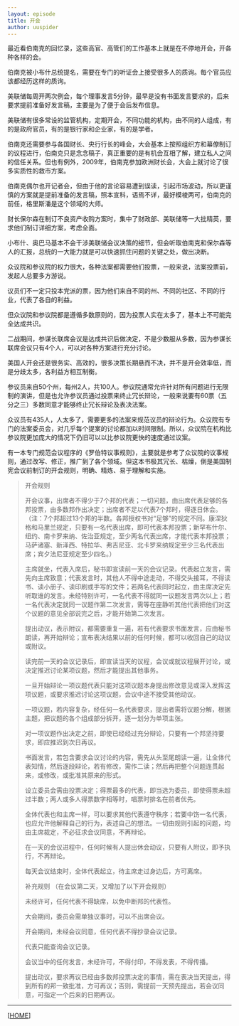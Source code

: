 ```yaml
---
layout: episode
title: 开会
author: uuspider
---
```

最近看伯南克的回忆录，这些高官、高管们的工作基本上就是在不停地开会，开各种各样的会。

伯南克被小布什总统提名，需要在专门的听证会上接受很多人的质询。每个官员应该都经历这样的质询。

美联储每周开两次例会，每个理事发言5分钟，最早是没有书面发言要求的，后来要求提前准备好发言稿，主要是为了便于会后发布信息。

美联储有很多常设的监管机构，定期开会，不同功能的机构，由不同的人组成，有的是政府官员，有的是银行家和企业家，有的是学者。

伯南克还需要参与各国财长、央行行长的峰会，大会基本上按照组织方和幕僚制订的议程进行，伯南克只是念念稿子，真正重要的是有机会互相了解，建立私人之间的信任关系。但也有例外，2009年，伯南克参加欧洲财长会，大会上就讨论了很多实质性的救市方案。

伯南克偶尔也开记者会，但由于他的言论容易遭到误读，引起市场波动，所以更谨慎的方案就是提前准备的发言稿，照本宣科，语焉不详，最好模棱两可，伯南克的前任，格里斯潘是这个领域的大师。

财长保尔森在制订不良资产收购方案时，集中了财政部、美联储等一大批精英，要求他们制订详细方案，考虑全面。

小布什、奥巴马基本不会干涉美联储会议决策的细节，但会听取伯南克和保尔森等人的汇报，总统的一大能力就是可以快速抓住问题的关键之处，做出决断。

众议院和参议院的权力很大，各种法案都需要他们投票，一般来说，法案投票前，发起人总要多方游说。

议员们不一定只投本党派的票，因为他们来自不同的州、不同的社区、不同的行业，代表了各自的利益。

但众议院和参议院都是遵循多数原则的，因为投票人实在太多了，基本上不可能完全达成共识。

二战期间，参谋长联席会议是达成共识后做决定，不是少数服从多数，因为参谋长联席会议只有4个人，可以对各种方案进行充分讨论。

美国人开会还是很务实、高效的，很多决策长期悬而不决，并不是开会效率低，而是分歧太多，各利益方相互制衡。

参议员来自50个州，每州2人，共100人。参议院通常允许针对所有问题进行无限制的演讲，但是也允许参议员通过投票来终止冗长辩论，一般来说要有60票（五分之三）多数同意才能够终止冗长辩论及表决法案。

众议员有435人，人太多了，需要更多的法案来规范议员的辩论行为。众议院有专门的法案委员会，对几乎每个提案的讨论都加以时间限制。所以，众议院在机构比参议院更加庞大的情况下仍旧可以以比参议院更快的速度通过议案。

有一本专门规范会议程序的《罗伯特议事规则》，主要就是参考了众议院的议事规则，通过改写、修正，推广到了各个领域。但这本书极其冗长、枯燥，倒是美国制宪会议前制订的开会规则，明确、精炼、易于理解和实施。

> 开会规则
>
> 开会议事，出席者不得少于7个邦的代表；一切问题，由出席代表足够的各邦投票，由多数邦作出决定；出席者不足以代表7个邦时，得逐日休会。
> （注：7个邦超过13个邦的半数。各邦授权书对“足够”的规定不同。康涅狄格和马里兰规定，只要有一名代表出席，即可代表本邦投票；新罕布什尔、纽约、南卡罗来纳、佐治亚规定，至少两名代表出席，才能代表本邦投票；马萨诸塞、新泽西、特拉华、弗吉尼亚、北卡罗来纳规定至少三名代表出席；宾夕法尼亚规定至少四名。）
>
> 主席就坐，代表入席后，秘书即宣读前一天的会议记录。代表起立发言，需先向主席致意；代表发言时，其他人不得中途走动，不得交头接耳，不得读书、读小册子、读印刷或手写的文件；若两名代表同时起立，由主席决定先听取谁的发言。未经特别许可，一名代表不得就同一议题发言两次以上；若一名代表决定就同一议题作第二次发言，需等在座静听其他代表把他们对这个议题的意见全部说完之后，才能开始第二次发言。
>
> 提出动议，表示附议，都需要重复一遍，若有代表要求书面发言，应由秘书朗读，再开始辩论；宣布表决结果以前的任何时候，都可以收回自己的动议或附议。
>
> 读完前一天的会议记录后，即宣读当天的议程，会议或就议程展开讨论，或决定推迟讨论某项议题，然后才能提出其他事务。
>
> 一旦开始辩论一项议题代表只能对这项议题本身提出修改意见或深入发挥这项议题，或要求推迟讨论这项议题，会议中途不接受其他动议。
>
> 一项议题，若内容复杂，经任何一名代表要求，提出者需将议题分解，根据主题，把议题的各个组成部分拆开，逐一划分为单项主张。
>
> 对一项议题作出决定之前，即使已经经过充分辩论，只要有一个邦坚持要求，即应推迟到次日再议。
>
> 书面发言，若包含要求会议讨论的内容，需先从头至尾朗读一遍，让全体代表知情，然后逐段辩论，若有修改，需作二读；然后再把整个问题连贯起来，或修改，或批准其原来的形式。
>
> 设立委员会需由投票决定；得票最多的代表，即当选为委员，即使得票未超过半数；两人或多人得票数字相等时，唱票时排名在前者优先。
>
> 全体代表也和主席一样，可以要求其他代表遵守秩序；若要中饬一名代表，也应允许他解释自己的行为，表述自己的想法。一切由规则引起的问题，均由主席裁定，不必征求会议同意，不再辩论。
>
> 在一天的会议进程中，任何时候有人提出休会动议，只要有人附议，即予执行，不再辩论。
>
> 每天会议结束时，全体代表起立，待主席走过身边后，方可离席。
>
> 补充规则
> （在会议第二天，又增加了以下开会规则）
>
> 未经许可，任何代表不得缺席，以免中断邦的代表性。
>
> 大会期间，委员会需单独议事时，可以不出席会议。
>
> 开会期间，未经会议同意，任何代表不得抄录会议记录。
>
> 代表只能查询会议记录。
>
> 会议当中的任何发言，未经许可，不得付印，不得发表，不得传播。
>
> 提出动议，要求再议已经由多数邦投票决定的事情，需在表决当天提出，得到所有的邦一致批准，方可再议；否则，需提前一天预先提出，若会议同意，可指定一个后来的日期再议。

***

[[HOME][episode]]

[episode]:http://about.uuspider.com/2019/06/02/episodeindex.html
